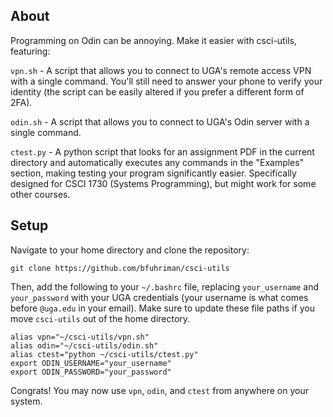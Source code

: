 ## About
Programming on Odin can be annoying. Make it easier with csci-utils, featuring:

`vpn.sh` - A script that allows you to connect to UGA's remote access VPN with a single command. You'll still need to answer your phone to verify your identity (the script can be easily altered if you prefer a different form of 2FA).

`odin.sh` - A script that allows you to connect to UGA's Odin server with a single command.

`ctest.py` - A python script that looks for an assignment PDF in the current directory and automatically executes any commands in the "Examples" section, making testing your program significantly easier. Specifically designed for CSCI 1730 (Systems Programming), but might work for some other courses.

## Setup
Navigate to your home directory and clone the repository:
```
git clone https://github.com/bfuhriman/csci-utils
```
Then, add the following to your `~/.bashrc` file, replacing `your_username` and `your_password` with your UGA credentials (your username is what comes before `@uga.edu` in your email). Make sure to update these file paths if you move `csci-utils` out of the home directory.
```
alias vpn="~/csci-utils/vpn.sh"
alias odin="~/csci-utils/odin.sh"
alias ctest="python ~/csci-utils/ctest.py"
export ODIN_USERNAME="your_username"
export ODIN_PASSWORD="your_password"
```
Congrats! You may now use `vpn`, `odin`, and `ctest` from anywhere on your system.
